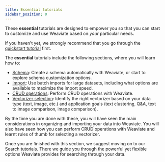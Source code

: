 ```yaml
---
title: Essential tutorials
sidebar_position: 0
---
```


These **essential** tutorials are designed to empower you so that you can start to customize and use Weaviate based on *your* particular needs.

If you haven't yet, we strongly recommend that you go through the [quickstart tutorial](../getting-started/index.md) first.

The **essential** tutorials include the following sections, where you will learn how to:

- [Schema](./how-to-create-a-schema.md): Create a schema automatically with Weaviate, or start to explore schema customization options. 
- [Import](./how-to-import-data.md): Use batch imports for large datasets, including what options are available to maximize the import speed. 
- [CRUD operations](./how-to-do-crud.md): Perform CRUD operations with Weaviate. 
- [Vectorizer selection](./how-to-select-the-right-vectorizer.md): Identify the right vectorizer based on your data type (text, image, etc.) and application goals (text clustering, Q&A, text to image comparison, image comparison).

By the time you are done with these, you will have seen the main considerations in organizing and importing your data into Weaviate. You will also have seen how you can perform CRUD operations with Weaviate and learnt rules of thumb for selecting a vectorizer. 

Once you are finished with this section, we suggest moving on to our [Search tutorials](../search/index.md). There we guide you through the powerful yet flexible options Weaviate provides for searching through your data. 
